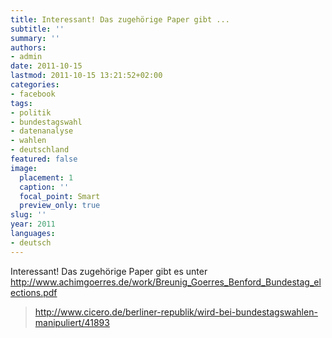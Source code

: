 ```yaml
---
title: Interessant! Das zugehörige Paper gibt ...
subtitle: ''
summary: ''
authors:
- admin
date: 2011-10-15
lastmod: 2011-10-15 13:21:52+02:00
categories:
- facebook
tags:
- politik
- bundestagswahl
- datenanalyse
- wahlen
- deutschland
featured: false
image:
  placement: 1
  caption: ''
  focal_point: Smart
  preview_only: true
slug: ''
year: 2011
languages:
- deutsch
---
```


Interessant! Das zugehörige Paper gibt es unter http://www.achimgoerres.de/work/Breunig_Goerres_Benford_Bundestag_elections.pdf
> http://www.cicero.de/berliner-republik/wird-bei-bundestagswahlen-manipuliert/41893